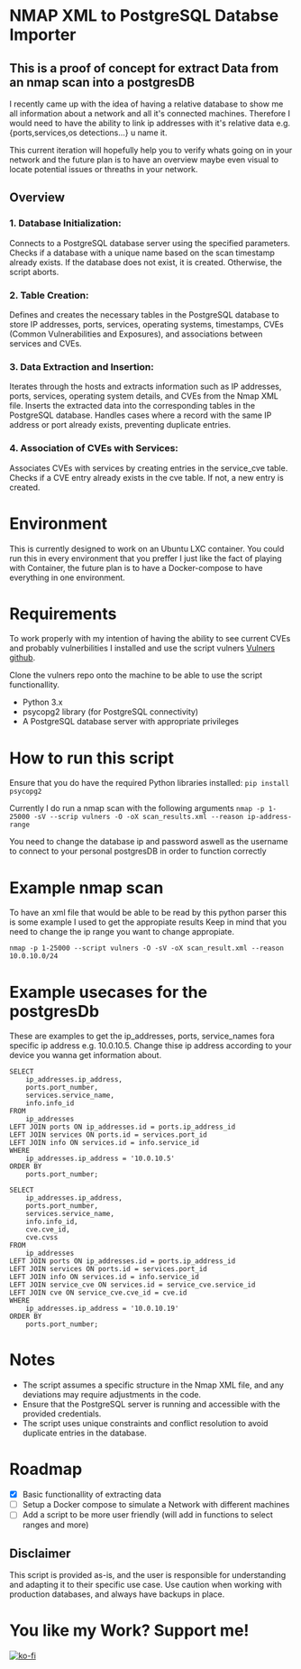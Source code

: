 # NMAP XML to PostgreSQL Databse Importer

## This is a proof of concept for extract Data from an nmap scan into a postgresDB

I recently came up with the idea of having a relative database to show me all information about a network and all it's connected machines. Therefore I would need to have the ability to link ip addresses with it's relative data e.g. {ports,services,os detections...} u name it.

This current iteration will hopefully help you to verify whats going on in your network and the future plan is to have an overview maybe even visual to locate potential issues or threaths in your network.

## Overview

### 1. Database Initialization:

Connects to a PostgreSQL database server using the specified parameters.
Checks if a database with a unique name based on the scan timestamp already exists.
If the database does not exist, it is created. Otherwise, the script aborts.

### 2. Table Creation:

Defines and creates the necessary tables in the PostgreSQL database to store IP addresses, ports, services, operating systems, timestamps, CVEs (Common Vulnerabilities and Exposures), and associations between services and CVEs.

### 3. Data Extraction and Insertion:

Iterates through the hosts and extracts information such as IP addresses, ports, services, operating system details, and CVEs from the Nmap XML file.
Inserts the extracted data into the corresponding tables in the PostgreSQL database.
Handles cases where a record with the same IP address or port already exists, preventing duplicate entries.

### 4. Association of CVEs with Services:

Associates CVEs with services by creating entries in the service_cve table.
Checks if a CVE entry already exists in the cve table. If not, a new entry is created.

# Environment

This is currently designed to work on an Ubuntu LXC container.
You could run this in every environment that you preffer I just like the fact of playing with Container, the future plan is to have a Docker-compose to have everything in one environment.

# Requirements

To work properly with my intention of having the ability to see current CVEs and probably vulnerbilities I installed and use the script vulners [Vulners github](https://github.com/vulnersCom/nmap-vulners).

Clone the vulners repo onto the machine to be able to use the script functionallity.

- Python 3.x
- psycopg2 library (for PostgreSQL connectivity)
- A PostgreSQL database server with appropriate privileges

# How to run this script

Ensure that you do have the required Python libraries installed: `pip install psycopg2`

Currently I do run a nmap scan with the following arguments `nmap -p 1-25000 -sV --scrip vulners -O -oX scan_results.xml --reason ip-address-range`

You need to change the database ip and password aswell as the username to connect to your personal postgresDB in order to function correctly

# Example nmap scan

To have an xml file that would be able to be read by this python parser this is some example I used to get the appropiate results
Keep in mind that you need to change the ip range you want to change appropiate.

```
nmap -p 1-25000 --script vulners -O -sV -oX scan_result.xml --reason 10.0.10.0/24
```

# Example usecases for the postgresDb

These are examples to get the ip_addresses, ports, service_names fora specific ip address e.g. 10.0.10.5. Change thise ip address according to your device you wanna get information about.

```
SELECT
    ip_addresses.ip_address,
    ports.port_number,
    services.service_name,
    info.info_id
FROM
    ip_addresses
LEFT JOIN ports ON ip_addresses.id = ports.ip_address_id
LEFT JOIN services ON ports.id = services.port_id
LEFT JOIN info ON services.id = info.service_id
WHERE
    ip_addresses.ip_address = '10.0.10.5'
ORDER BY
    ports.port_number;
```

```
SELECT
    ip_addresses.ip_address,
    ports.port_number,
    services.service_name,
    info.info_id,
    cve.cve_id,
    cve.cvss
FROM
    ip_addresses
LEFT JOIN ports ON ip_addresses.id = ports.ip_address_id
LEFT JOIN services ON ports.id = services.port_id
LEFT JOIN info ON services.id = info.service_id
LEFT JOIN service_cve ON services.id = service_cve.service_id
LEFT JOIN cve ON service_cve.cve_id = cve.id
WHERE
    ip_addresses.ip_address = '10.0.10.19'
ORDER BY
    ports.port_number;
```

# Notes

- The script assumes a specific structure in the Nmap XML file, and any deviations may require adjustments in the code.
- Ensure that the PostgreSQL server is running and accessible with the provided credentials.
- The script uses unique constraints and conflict resolution to avoid duplicate entries in the database.

# Roadmap

- [x] Basic functionallity of extracting data
- [ ] Setup a Docker compose to simulate a Network with different machines
- [ ] Add a script to be more user friendly (will add in functions to select ranges and more)

## Disclaimer

This script is provided as-is, and the user is responsible for understanding and adapting it to their specific use case. Use caution when working with production databases, and always have backups in place.

# You like my Work? Support me!

[![ko-fi](https://ko-fi.com/img/githubbutton_sm.svg)](https://ko-fi.com/R5R0IYN9V)
